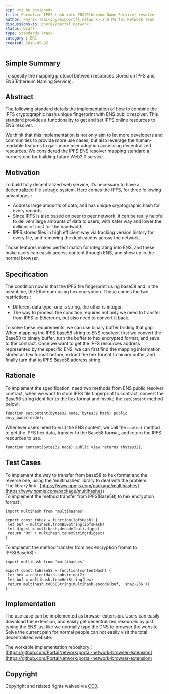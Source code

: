 ```yaml
---
eip: <to be assigned>
title: Formalize IPFS hash into ENS(Ethereum Name Service) resolver
author: Phyrex Tsai<phyrex@portal.network> and Portal Network Team
discussions-to: phyrex@portal.network
status: Draft
type: Standards Track
category : ERC
created: 2018-05-02
---
```


## Simple Summary
To specify the mapping protocol between resources stored on IPFS and ENS(Ethereum Naming Service).

## Abstract
The following standard details the implementation of how to combine the IPFS cryptographic hash unique fingerprint with ENS public resolver. This standard provides a functionality to get and set IPFS online resources to ENS resolver.
  
We think that this implementation is not only aim to let more developers and communities to provide more use cases, but also leverage the human-readable features to gain more user adoption accessing decentralized resources. We considered the IPFS ENS resolver mapping standard a cornerstone for building future Web3.0 service.

## Motivation
To build fully decentralized web service, it’s necessary to have a decentralized file sotrage system. Here comes the IPFS, for three following advantages :
- Address large amounts of data, and has unique cryptographic hash for every records.
- Since IPFS is also based on peer to peer network, it can be really helpful to delivers large amounts of data to users, with safer way and lower the millions of cost for the bandwidth.
- IPFS stores files in high efficient way via tracking version history for every file, and removing the duplications across the network.
  
Those features makes perfect match for integrating into ENS, and these make users can easily access content through ENS, and show up in the normal browser.


## Specification
The condition now is that the IPFS file fingerprint using base58 and in the meantime, the Ethereum using hex encryption. These comes the two restrictions :
- Different data type, one is string, the other is integer.
- The way to process the condition requires not only we need to transfer from IPFS to Ethereum, but also need to convert it back.
  
To solve these requirements, we can use binary buffer briding that gap.  
When mapping the IPFS base58 string to ENS resolver, first we convert the Base58 to binary buffer, turn the buffer to hex encrypted format, and save to the contract. Once we want to get the IPFS resources address represented by the specific ENS, we can first find the mapping information stored as hex format before, extract the hex format to binary buffer, and finally turn that to IPFS Base58 address string.


## Rationale
To implement the specification, need two methods from ENS public resolver contract, when we want to store IPFS file fingerprint to contract, convert the Base58 string identifier to the hex format and invoke the `setContent` method below :
  
```
function setContent(bytes32 node, bytes32 hash) public only_owner(node);
```
  
Whenever users need to visit the ENS content, we call the `content` method to get the IPFS hex data, transfer to the Base58 format, and return the IPFS resources to use.
  
```
function content(bytes32 node) public view returns (bytes32);
```

## Test Cases

To implement the way to transfer from base58 to hex format and the reverse one, using the ‘multihashes’ library to deal with the problem.  
The library link : [https://www.npmjs.com/package/multihashes](https://www.npmjs.com/package/multihashes)  
To implement the method transfer from IPFS(Base58) to hex encryption format :
  
```
import multihash from 'multihashes'

export const toHex = function(ipfsHash) {
 let buf = multihash.fromB58String(ipfsHash)
 let digest = multihash.decode(buf).digest
 return '0x' + multihash.toHexString(digest)
}
```
  
To implemnt the method transfer from hex encryption fromat to IPFS(Base58) :
  
```
import multihash from 'multihashes'

export const toBase58 = function(contentHash) {
 let hex = contentHash.substring(2)
 let buf = multihash.fromHexString(hex)
 return multihash.toB58String(multihash.encode(buf, 'sha2-256'))
}
```

## Implementation
The use case can be implemented as browser extension. Users can easily download the extension, and easily get decentralized resources by just typing the ENS just like we normally type the DNS to browser the website. Solve the current pain for normal people can not easily visit the total decentralized website.

The workable implementation repository : [https://github.com/PortalNetwork/portal-network-browser-extension](https://github.com/PortalNetwork/portal-network-browser-extension)

## Copyright
Copyright and related rights waived via [CC0](https://creativecommons.org/publicdomain/zero/1.0/).
